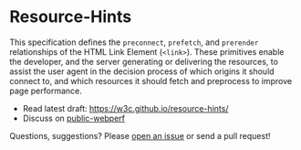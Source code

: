 # Resource-Hints

This specification defines the `preconnect`, `prefetch`, and `prerender` relationships of the HTML Link Element (`<link>`). These primitives enable the developer, and the server generating or delivering the resources, to assist the user agent in the decision process of which origins it should connect to, and which resources it should fetch and preprocess to improve page performance.

* Read latest draft: https://w3c.github.io/resource-hints/
* Discuss on [public-webperf](http://www.w3.org/Search/Mail/Public/search?keywords=%5Bresource-hints%5D&hdr-1-name=subject&hdr-1-query=&index-grp=Public_FULL&index-type=t&type-index=public-web-perf)

Questions, suggestions? Please [open an issue](https://github.com/w3c/resource-hints/issues) or send a pull request!

